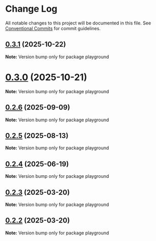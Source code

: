 # Change Log

All notable changes to this project will be documented in this file.
See [Conventional Commits](https://conventionalcommits.org) for commit guidelines.

## [0.3.1](https://github.com/lexmin0412/pure-react-router/compare/v0.3.0...v0.3.1) (2025-10-22)

**Note:** Version bump only for package playground





# [0.3.0](https://github.com/lexmin0412/pure-react-router/compare/v0.2.6...v0.3.0) (2025-10-21)

**Note:** Version bump only for package playground





## [0.2.6](https://github.com/lexmin0412/pure-react-router/compare/v0.2.5...v0.2.6) (2025-09-09)

**Note:** Version bump only for package playground





## [0.2.5](https://github.com/lexmin0412/pure-react-router/compare/v0.2.4...v0.2.5) (2025-08-13)

**Note:** Version bump only for package playground





## [0.2.4](https://github.com/lexmin0412/pure-react-router/compare/v0.2.3...v0.2.4) (2025-06-19)

**Note:** Version bump only for package playground





## [0.2.3](https://github.com/lexmin0412/pure-react-router/compare/v0.2.2...v0.2.3) (2025-03-20)

**Note:** Version bump only for package playground





## [0.2.2](https://github.com/lexmin0412/pure-react-router/compare/v0.2.1...v0.2.2) (2025-03-20)

**Note:** Version bump only for package playground
